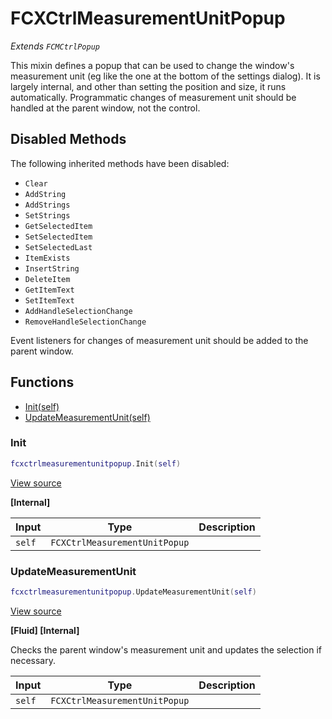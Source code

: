 # FCXCtrlMeasurementUnitPopup

*Extends `FCMCtrlPopup`*

This mixin defines a popup that can be used to change the window's measurement unit (eg like the one at the bottom of the settings dialog). It is largely internal, and other than setting the position and size, it runs automatically.
Programmatic changes of measurement unit should be handled at the parent window, not the control.

## Disabled Methods
The following inherited methods have been disabled:
- `Clear`
- `AddString`
- `AddStrings`
- `SetStrings`
- `GetSelectedItem`
- `SetSelectedItem`
- `SetSelectedLast`
- `ItemExists`
- `InsertString`
- `DeleteItem`
- `GetItemText`
- `SetItemText`
- `AddHandleSelectionChange`
- `RemoveHandleSelectionChange`

Event listeners for changes of measurement unit should be added to the parent window.

## Functions

- [Init(self)](#init)
- [UpdateMeasurementUnit(self)](#updatemeasurementunit)

### Init

```lua
fcxctrlmeasurementunitpopup.Init(self)
```

[View source](https://github.com/finale-lua/lua-scripts/tree/refs/heads/master/src/mixin/FCXCtrlMeasurementUnitPopup.lua#L59)

**[Internal]**

| Input | Type | Description |
| ----- | ---- | ----------- |
| `self` | `FCXCtrlMeasurementUnitPopup` |  |

### UpdateMeasurementUnit

```lua
fcxctrlmeasurementunitpopup.UpdateMeasurementUnit(self)
```

[View source](https://github.com/finale-lua/lua-scripts/tree/refs/heads/master/src/mixin/FCXCtrlMeasurementUnitPopup.lua#L88)

**[Fluid] [Internal]**

Checks the parent window's measurement unit and updates the selection if necessary.

| Input | Type | Description |
| ----- | ---- | ----------- |
| `self` | `FCXCtrlMeasurementUnitPopup` |  |

